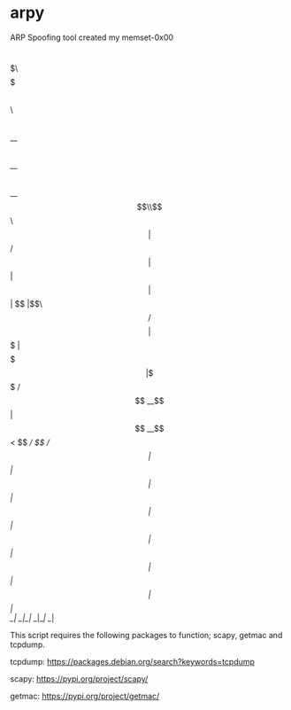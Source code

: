 # arpy
ARP Spoofing tool created my memset-0x00



 $$$$$$\  $$$$$$$\  $$$$$$$\ $$\     $$\ 
$$  __$$\ $$  __$$\ $$  __$$\\$$\   $$  |
$$ /  $$ |$$ |  $$ |$$ |  $$ |\$$\ $$  / 
$$$$$$$$ |$$$$$$$  |$$$$$$$  | \$$$$  /  
$$  __$$ |$$  __$$< $$  ____/   \$$  /   
$$ |  $$ |$$ |  $$ |$$ |         $$ |    
$$ |  $$ |$$ |  $$ |$$ |         $$ |    
\__|  \__|\__|  \__|\__|         \__|


This script requires the following packages to function; scapy, getmac and tcpdump.

tcpdump: https://packages.debian.org/search?keywords=tcpdump

scapy: https://pypi.org/project/scapy/

getmac: https://pypi.org/project/getmac/
